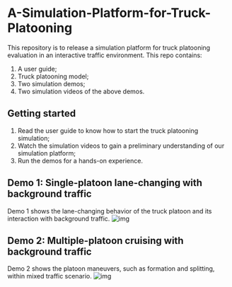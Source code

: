 # A-Simulation-Platform-for-Truck-Platooning
This repository is to release a simulation platform for truck platooning evaluation in an interactive traffic environment. 
This repo contains: 
1) A user guide;
2) Truck platooning model;
3) Two simulation demos;
4) Two simulation videos of the above demos.



## Getting started
1) Read the user guide to know how to start the truck platooning simulation;
2) Watch the simulation videos to gain a preliminary understanding of our simulation platform;
3) Run the demos for a hands-on experience.

## Demo 1: Single-platoon lane-changing with background traffic
Demo 1 shows the lane-changing behavior of the truck platoon and its interaction with background traffic.
![img](https://github.com/FrankRun/A-Simulation-Platform-for-Truck-Platooning/blob/main/Video/demo1_video%20.gif)

## Demo 2: Multiple-platoon cruising with background traffic
Demo 2 shows the platoon maneuvers, such as formation and splitting, within mixed traffic scenario.
![img](https://github.com/FrankRun/A-Simulation-Platform-for-Truck-Platooning/blob/main/Video/demo2_video.gif)
